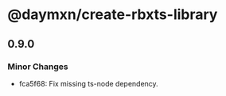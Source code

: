 # @daymxn/create-rbxts-library

## 0.9.0

### Minor Changes

- fca5f68: Fix missing ts-node dependency.
